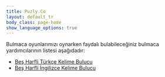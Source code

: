 ```yaml
---
title: Puzly.Co
layout: default_tr
body_class: page-home
show_language_options: true
---
```



<section class="section tools">
	<div class="container">
		<div class="section-helper-list">
			<div class="section-title">
				Bulmaca oyunlarımızı oynarken faydalı bulabileceğiniz bulmaca yardımcılarının listesi aşağıdadır:
			</div>
			<ul class="main-list">
				<li><a href="{{ layout.language }}/helper/bes-harfli-kelime-bulucu.html">Beş Harfli Türkçe Kelime Bulucu</a></li>
				<li><a href="{{ layout.language }}/helper/five-letter-word-finder.html">Beş Harfli İngilizce Kelime Bulucu</a></li>
			</ul>
		</div>
	</div>
</section>
